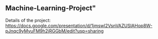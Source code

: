 ## Machine-Learning-Project" 
Details of the project: https://docs.google.com/presentation/d/1jmswl2VsnVAZUSlAHop8W-pJnqc9yMyuFM9h2jRGGbM/edit?usp=sharing

